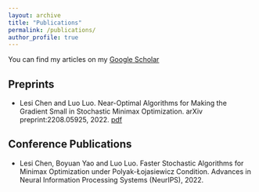 ```yaml
---
layout: archive
title: "Publications"
permalink: /publications/
author_profile: true
---
```


You can find my articles on my [Google Scholar](https://scholar.google.com/citations?user=ynGzhugAAAAJ&hl=en&oi=ao)

## Preprints

* Lesi Chen and Luo Luo.
  Near-Optimal Algorithms for Making the Gradient Small in Stochastic Minimax Optimization.
  arXiv preprint:2208.05925, 2022. 
  [pdf](https://arxiv.org/pdf/2208.05925.pdf)

## Conference Publications
* Lesi Chen, Boyuan Yao and Luo Luo.
  Faster Stochastic Algorithms for Minimax Optimization under Polyak-Łojasiewicz Condition.
  Advances in Neural Information Processing Systems (NeurIPS), 2022.

